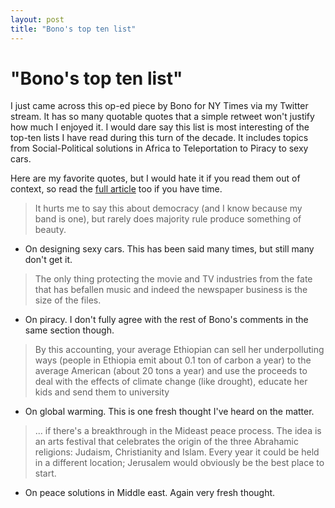 ```yaml
---
layout: post
title: "Bono's top ten list"
---
```

"Bono's top ten list"
===
I just came across this op-ed piece by Bono for NY Times via my Twitter stream. It has so many quotable quotes that a simple retweet won't justify how much I enjoyed it. I would dare say this list is most interesting of the top-ten lists I have read during this turn of the decade. It includes topics from Social-Political solutions in Africa to Teleportation to Piracy to sexy cars.  
  
Here are my favorite quotes, but I would hate it if you read them out of context, so read the [full article][0] too if you have time.  

> It hurts me to say this about democracy (and I know because my band is one), but rarely does majority rule produce something of beauty.  
> 

- On designing sexy cars. This has been said many times, but still many don't get it.  

> The only thing protecting the movie and TV industries from the fate that has befallen music and indeed the newspaper business is the size of the files.  
> 

- On piracy. I don't fully agree with the rest of Bono's comments in the same section though.    

> By this accounting, your average Ethiopian can sell her underpolluting ways (people in Ethiopia emit about 0.1 ton of carbon a year) to the average American (about 20 tons a year) and use the proceeds to deal with the effects of climate change (like drought), educate her kids and send them to university  
> 

- On global warming. This is one fresh thought I've heard on the matter.   

> ... if there's a breakthrough in the Mideast peace process. The idea is an arts festival that celebrates the origin of the three Abrahamic religions: Judaism, Christianity and Islam. Every year it could be held in a different location; Jerusalem would obviously be the best place to start.  
> 

- On peace solutions in Middle east. Again very fresh thought.

[0]: http://www.nytimes.com/2010/01/03/opinion/03bono.html?pagewanted=1
